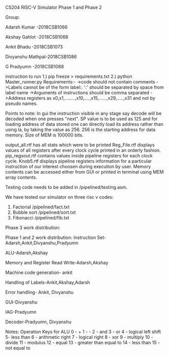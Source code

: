CS204 RISC-V Simulator Phase 1 and Phase 2

Group:

Adarsh Kumar     -2018CSB1066

Akshay Gahlot    -2018CSB1068

Ankit Bhadu      -2018CSB1073

Divyanshu Mathpal-2018CSB1086

G Pradyumn       -2018CSB1088

instruction to run 
1.) pip freeze > requirements.txt
2.) python Master_runner.py
Requirements:-
->code should not contain comments
->Labels cannot be of the form label:. ':' should be separated by space from label name
->Arguments of instructions should be comma separated 
->Address registers as x0,x1,........,x10,....,x15,......,x29,.....,x31 and not by pseudo names. 

Points to note:
In gui the instruction visible in any stage say decode will be decoded when one presses "next".
SP value is to be used as 125 and for loading address of data stored one can directly load its address rather than using la, by taking the value as 256. 256 is the starting address for data memory. Size of MEM is 100000 bits.

output_all.rtf has all stats which were to be printed
Reg_File.rtf displays values of all registers after every clock cycle printed in an orderly fashion.
pip_regsout.rtf contains values inside pipeline registers for each clock cycle.
Knob5.rtf displays pipeline registers information for a particular instruction of our interest choosen during execution by user.
Memory contents can be accessed either from GUI or printed in terminal using MEM array contents.

Testing code needs to be added in /pipelined/testing.asm.

We have tested our simulator on three risc v codes:
1. Factorial                    /pipelined/fact.txt
2. Bubble sort                  /pipelined/sort.txt
3. Fibonacci                    /pipelined/fib.txt


Phase 3 work distribution:




Phase 1 and 2 work distribution:
Instruction Set-Adarsh,Ankit,Divyanshu,Pradyumn

ALU-Adarsh,Akshay

Memory and Register Read Write-Adarsh,Akshay

Machine code generation- ankit

Handling of Labels-Ankit,Akshay,Adarsh

Error handling- Ankit, Divyanshu

GUI-Divyanshu 

IAG-Pradyumn

Decoder-Pradyumn, Divyanshu

Notes:
Operation Keys for ALU
0 - +
1 - -
2 - and
3 - or
4 - logical left shift
5- less than
6 - arithmetic right
7 - logical right
8 - xor
9 - multiply
10 - divide
11 - modulus
12 - equal
13 - greater than equal to
14 - less than
15 - not equal to
